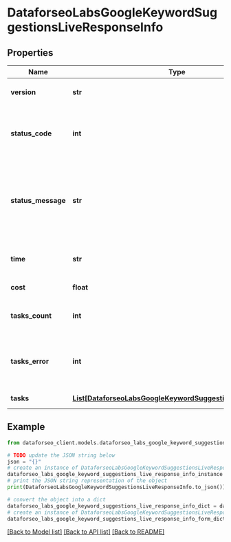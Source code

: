 # DataforseoLabsGoogleKeywordSuggestionsLiveResponseInfo


## Properties

Name | Type | Description | Notes
------------ | ------------- | ------------- | -------------
**version** | **str** | the current version of the API | [optional] 
**status_code** | **int** | general status code you can find the full list of the response codes here | [optional] 
**status_message** | **str** | general informational message you can find the full list of general informational messages here | [optional] 
**time** | **str** | total execution time, seconds | [optional] 
**cost** | **float** | total tasks cost, USD | [optional] 
**tasks_count** | **int** | the number of tasks in the tasks array | [optional] 
**tasks_error** | **int** | the number of tasks in the tasks array returned with an error | [optional] 
**tasks** | [**List[DataforseoLabsGoogleKeywordSuggestionsLiveTaskInfo]**](DataforseoLabsGoogleKeywordSuggestionsLiveTaskInfo.md) | array of tasks | [optional] 

## Example

```python
from dataforseo_client.models.dataforseo_labs_google_keyword_suggestions_live_response_info import DataforseoLabsGoogleKeywordSuggestionsLiveResponseInfo

# TODO update the JSON string below
json = "{}"
# create an instance of DataforseoLabsGoogleKeywordSuggestionsLiveResponseInfo from a JSON string
dataforseo_labs_google_keyword_suggestions_live_response_info_instance = DataforseoLabsGoogleKeywordSuggestionsLiveResponseInfo.from_json(json)
# print the JSON string representation of the object
print(DataforseoLabsGoogleKeywordSuggestionsLiveResponseInfo.to_json())

# convert the object into a dict
dataforseo_labs_google_keyword_suggestions_live_response_info_dict = dataforseo_labs_google_keyword_suggestions_live_response_info_instance.to_dict()
# create an instance of DataforseoLabsGoogleKeywordSuggestionsLiveResponseInfo from a dict
dataforseo_labs_google_keyword_suggestions_live_response_info_form_dict = dataforseo_labs_google_keyword_suggestions_live_response_info.from_dict(dataforseo_labs_google_keyword_suggestions_live_response_info_dict)
```
[[Back to Model list]](../README.md#documentation-for-models) [[Back to API list]](../README.md#documentation-for-api-endpoints) [[Back to README]](../README.md)


